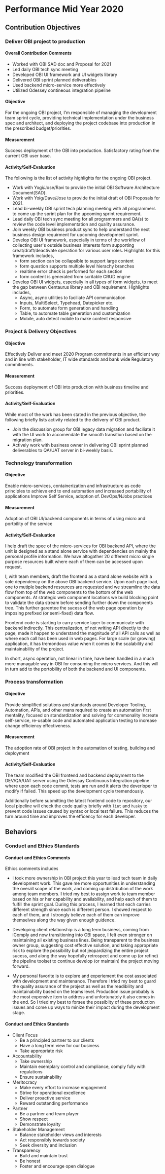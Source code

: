 # Performance Mid Year 2020

## Contribution Objectives

### Deliver OBI project to production

#### Overall Contribution Comments

- Worked with OBI SAD doc and Proposal for 2021
- Led daily OBI tech sync meeting
- Developed OBI UI framework and UI widgets library
- Delivered OBI sprint planned deliverables
- Used backend micro-service more effectively
- Utilized Odessey contineous integration pipeline

#### Objective 

For the ongoing OBI project, I'm responsible of managing the development team sprint cycle, providing technical implementation under the business spec and architect, and deploying the project codebase into production in the prescribed budget/priorities.

#### Measurement

Success deployment of the OBI into production. Satisfactory rating from the current OBI user base. 

#### Activity/Self-Evaluation

The following is the list of activity highlights for the ongoing OBI project.

- Work with Yogi/Jose/Ravi to provide the initial OBI Software Architecture Document(SAD).
- Work with Yoig/Dave/Jose to provide the initial draft of OBI Proposals for 2021.
- Lead bi-weekly OBI sprint tech planning meeting with all programmers to come up the sprint plan for the upcoming sprint requirement. 
- Lead daily OBI tech sync meeting for all programmers and QA(s) to review the code level implementation and quality assurance.
- Join weekly OBI business product sync to help understand the next business design requirment for upcoming development sprint.
- Develop OBI UI framework, especially in terms of the workflow of collecting user's outside business interests form supporting creat/draft/deactivate operation for various user roles. Highlights for this framework includes,
  - form section can be collapsible to support large content
  - form question supports multiple level hierachy branches
  - realtime error check is performed for each section 
  - form content is generated from scritable CRUD engine
- Develop OBI UI widgets, especially in all types of form widgets, to meet the gap between Centaurus library and OBI requirement. Highlights includes,
  - Async, async utilities to faciliate API communication 
  - Inputs, MultiSelect, Typehead, Datepicker etc.
  - Form, to automate form generation and handling 
  - Table, to automate table generation and customization
  - Mobile, auto detect mobile to make content responsive

### Project & Delivery Objectives

#### Objective

Effectively Deliver and meet 2020 Program commitments in an efficient way and in line with stakeholder, IT wide standards and bank wide Regulatory commitments.

#### Measurement
Success deployment of OBI into production with business timeline and priorities.

#### Activity/Self-Evaluation

While most of the work has been stated in the previous objective, the following briefly lists activity related to the delivery of OBI product.

- Join the discussion group for OBI legacy data migration and faciliate it with the UI work to accomendate the smooth transition based on the migration plan.
- Actively work with business owner in delivering OBI sprint planned deliverables to QA/UAT server in bi-weekly basis.

### Technology transformation

#### Objective

Enable micro-services, containerization and infrastructure as code principles to achieve end to end automation and increased portability of applications
Improve Self Service, adoption of. DevOps/NJobs practices

#### Measurement
Adoption of OBI UI/backend components in terms of using micro and portbility of the service

#### Activity/Self-Evaluation

I help draft the spec of the micro-services for OBI backend API, where the unit is designed as a stand alone service with dependencies on mainly the personal profile information. We have altogather 20 different micro single purpose resources built where each of them can be accessed upon request.

I, with team members, draft the frontend as a stand alone website with a sole dependency on the above OBI backend service. Upon each page load, one to mutiple backend resources are requested and we streamline the data flow from top of the web components to the bottom of the web components. At strategic web component locations we build blocking point to validate the data stream before sending further down the components tree. This further garentee the sucess of the web page operation by imposing prefixed (or semi-fixed) data flow.  

Frontend code is starting to carry service layer to communicate with backend indirectly. This centralization, of not writing API directly to the page, made it happen to understand the magnitude of all API calls as well as where each call has been used in web pages. For large scale (or growing) application, it has tremondous value when it comes to the scalability and maintainability of the project.

In short, async operation, not linear in time, have been handled in a much more managable way in OBI for consuming the micro services. And this will in turn add to the portobility of both the backend and UI components.

### Process transformation

#### Objective

Provide simplified solutions and standards around Developer Tooling, Automation, APIs, and other mans required to create an automation first mentality, focused on standardization and solving for commonality Increate self-service, re-usable code and automated application testing to increase change efficiency effectiveness.

#### Measurement

The adoption rate of OBI project in the automation of testing, building and deployment

#### Activity/Self-Evaluation

The team modified the OBI frontend and backend deployment to the DEV/QA/UAT server using the Odessay Continuous Integration pipeline where upon each code commit, tests are run and it alerts the deverloper to modify if failed. This speed up the development cycle tremendously. 

Additionally before submitting the latest frontend code to repository, our local pipeline will check the code quality briefly with `lint` and `husky` to prevent code issues caused by syntax or local test failure. This reduces the turn around time and improves the efficency for each developer. 

## Behaviors

### Conduct and Ethics Standards

#### Conduct and Ethics Comments

Ethics comments includes

- I took more ownership in OBI project this year to lead tech team in daily development work. This gave me more opportunities in understanding the overall scope of the work, and coming up distribution of the work among team members. I tried my best to assign work to team member based on his or her capability and availability, and help each of them to fulfill the sprint goal. During this process, I learned that each carries different strength since each is different person. I showed respect to each of them, and I strongly believe each of them can improve themselves along the way given enough guidence. 

- Developing client relationship is a long term business, coming from iComply and now transitioning into OBI space, I felt even stronger on maintaining all existing business lines. Being transparent to the business owner group, suggesting cost effective solution, and taking appropriate risk to explore the possibility but not jeopardizing the entire project sucess, and along the way hopefully retrospect and come up (or refine) the pipeline toolset to continue develop (or maintain) the project moving forward. 

- My personal favorite is to explore and experiement the cost associated with development and maintenance. Therefore I tried my best to guard the quality assurance of the project as well as the readibility and maintainability based on the teams level. Production issue probably is the most expensive item to address and unfortunately it also comes in the end. So I tried my best to forsee the possiblity of these production issues and come up ways to minize their impact during the development stage.

#### Conduct and Ethics Standards

- Client Focus
  - Be a principled partner to our clients
  - Have a long term view for our business
  - Take appropriate risk 
- Accountability
  - Take ownership
  - Maintain exemplary control and compliance, comply fully with regulations
  - Ensure sustainability
- Meritocracy
  - Make every effort to increase engagement
  - Strive for operational excellence
  - Deliver proactive service
  - Reward outstanding performance
- Partner
  - Be a partner and team player
  - Show respect
  - Demonstrate loyalty
- Stakeholder Management
  - Balance stakeholder views and interests
  - Act responsibly towards society
  - Seek diversity and inclusion 
- Transparency
  - Build and maintain trust
  - Be honest
  - Foster and encourage open dialogue 







